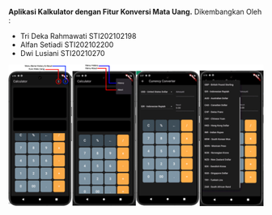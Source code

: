 **Aplikasi Kalkulator dengan Fitur Konversi Mata Uang.**
Dikembangkan Oleh :
- Tri Deka Rahmawati STI202102198
- Alfan Setiadi STI202102200
- Dwi Lusiani STI20210270

![Aplikasi Kalkulator dengn Fitur Konversi Mata Uang](https://github.com/AlfanSetiadi/UAS_Mobpro_KalkulatorKonversiUang/blob/main/ViewUICalculator.png)
